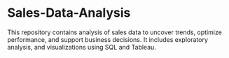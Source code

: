 # Sales-Data-Analysis
This repository contains analysis of sales data to uncover trends, optimize performance, and support business decisions. It includes exploratory analysis, and visualizations using SQL and Tableau.
